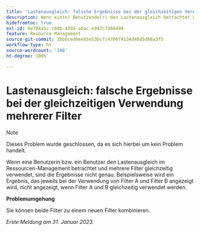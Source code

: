```yaml
---
title: 'Lastenausgleich: falsche Ergebnisse bei der gleichzeitigen Verwendung mehrerer Filter'
description: Wenn ein(e) Benutzende(r) den Lastenausgleich betrachtet und mehrere Filter gleichzeitig verwendet, sind die Ergebnisse falsch. Beispielsweise wird ein Ergebnis, das jeweils bei der Verwendung von Filter A und Filter B angezeigt wird, nicht angezeigt, wenn Filter A und B gleichzeitig verwendet werden.
hidefromtoc: true
exl-id: 4e708a5c-c0db-4395-a6ac-e947c7368494
feature: Resource Management
source-git-commit: 3bb0ced6eeb5e53bcfc4706f4134d40d5d68a3f5
workflow-type: ht
source-wordcount: '148'
ht-degree: 100%

---
```


# Lastenausgleich: falsche Ergebnisse bei der gleichzeitigen Verwendung mehrerer Filter

>[!NOTE]
>
>Dieses Problem wurde geschlossen, da es sich hierbei um kein Problem handelt.

Wenn eine Benutzerin bzw. ein Benutzer den Lastenausgleich im Ressourcen-Management betrachtet und mehrere Filter gleichzeitig verwendet, sind die Ergebnisse nicht genau. Beispielsweise wird ein Ergebnis, das jeweils bei der Verwendung von Filter A und Filter B angezeigt wird, nicht angezeigt, wenn Filter A und B gleichzeitig verwendet werden.

**Problemumgehung**

Sie können beide Filter zu einem neuen Filter kombinieren.

_Erste Meldung am 31. Januar 2023._
